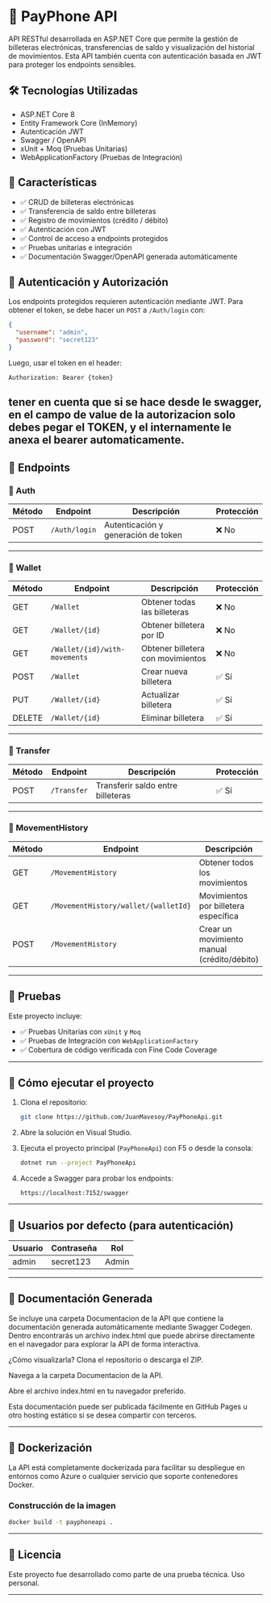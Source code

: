 # 📱 PayPhone API

API RESTful desarrollada en ASP.NET Core que permite la gestión de billeteras electrónicas, transferencias de saldo y visualización del historial de movimientos. Esta API también cuenta con autenticación basada en JWT para proteger los endpoints sensibles.

## 🛠️ Tecnologías Utilizadas

- ASP.NET Core 8
- Entity Framework Core (InMemory)
- Autenticación JWT
- Swagger / OpenAPI
- xUnit + Moq (Pruebas Unitarias)
- WebApplicationFactory (Pruebas de Integración)

## 📌 Características

- ✅ CRUD de billeteras electrónicas
- ✅ Transferencia de saldo entre billeteras
- ✅ Registro de movimientos (crédito / débito)
- ✅ Autenticación con JWT
- ✅ Control de acceso a endpoints protegidos
- ✅ Pruebas unitarias e integración
- ✅ Documentación Swagger/OpenAPI generada automáticamente

## 🔐 Autenticación y Autorización

Los endpoints protegidos requieren autenticación mediante JWT. Para obtener el token, se debe hacer un `POST` a `/Auth/login` con:

```json
{
  "username": "admin",
  "password": "secret123"
}
```

Luego, usar el token en el header:

```
Authorization: Bearer {token}
```
tener en cuenta que si se hace desde le swagger, en el campo de value de la autorizacion solo debes pegar el TOKEN, y el internamente le anexa el bearer automaticamente.
---

## 📂 Endpoints

### 🧾 Auth

| Método | Endpoint        | Descripción                         | Protección |
|--------|------------------|-------------------------------------|------------|
| POST   | `/Auth/login`    | Autenticación y generación de token | ❌ No      |

---

### 👛 Wallet

| Método | Endpoint                       | Descripción                             | Protección |
|--------|---------------------------------|-----------------------------------------|------------|
| GET    | `/Wallet`                      | Obtener todas las billeteras            | ❌ No     |
| GET    | `/Wallet/{id}`                 | Obtener billetera por ID                | ❌ No     |
| GET    | `/Wallet/{id}/with-movements`  | Obtener billetera con movimientos       | ❌ No     |
| POST   | `/Wallet`                      | Crear nueva billetera                   | ✅ Sí      |
| PUT    | `/Wallet/{id}`                 | Actualizar billetera                    | ✅ Sí      |
| DELETE | `/Wallet/{id}`                 | Eliminar billetera                      | ✅ Sí      |

---

### 💸 Transfer

| Método | Endpoint     | Descripción                               | Protección |
|--------|--------------|-------------------------------------------|------------|
| POST   | `/Transfer`  | Transferir saldo entre billeteras         | ✅ Sí      |

---

### 📑 MovementHistory

| Método | Endpoint                               | Descripción                                  | Protección |
|--------|-----------------------------------------|----------------------------------------------|------------|
| GET    | `/MovementHistory`                     | Obtener todos los movimientos                | ❌ No      |
| GET    | `/MovementHistory/wallet/{walletId}`   | Movimientos por billetera específica         | ❌ No      |
| POST   | `/MovementHistory`                     | Crear un movimiento manual (crédito/débito) | ✅ Sí      |

---

## 🧪 Pruebas

Este proyecto incluye:

- ✅ Pruebas Unitarias con `xUnit` y `Moq`
- ✅ Pruebas de Integración con `WebApplicationFactory`
- ✅ Cobertura de código verificada con Fine Code Coverage

---

## 🚀 Cómo ejecutar el proyecto

1. Clona el repositorio:
   ```bash
   git clone https://github.com/JuanMavesoy/PayPhoneApi.git
   ```

2. Abre la solución en Visual Studio.

3. Ejecuta el proyecto principal (`PayPhoneApi`) con F5 o desde la consola:
   ```bash
   dotnet run --project PayPhoneApi
   ```

4. Accede a Swagger para probar los endpoints:
   ```
   https://localhost:7152/swagger
   ```

---

## 📌 Usuarios por defecto (para autenticación)

| Usuario | Contraseña   | Rol   |
|---------|--------------|-------|
| admin   | secret123    | Admin |

---

## 📄 Documentación Generada
Se incluye una carpeta Documentacion de la API que contiene la documentación generada automáticamente mediante Swagger Codegen. Dentro encontrarás un archivo index.html que puede abrirse directamente en el navegador para explorar la API de forma interactiva.

¿Cómo visualizarla?
Clona el repositorio o descarga el ZIP.

Navega a la carpeta Documentacion de la API.

Abre el archivo index.html en tu navegador preferido.

Esta documentación puede ser publicada fácilmente en GitHub Pages u otro hosting estático si se desea compartir con terceros.

---
## 🐳 Dockerización

La API está completamente dockerizada para facilitar su despliegue en entornos como Azure o cualquier servicio que soporte contenedores Docker.

### Construcción de la imagen

```bash
docker build -t payphoneapi .
```
----

## 🧾 Licencia

Este proyecto fue desarrollado como parte de una prueba técnica. Uso personal.

---
